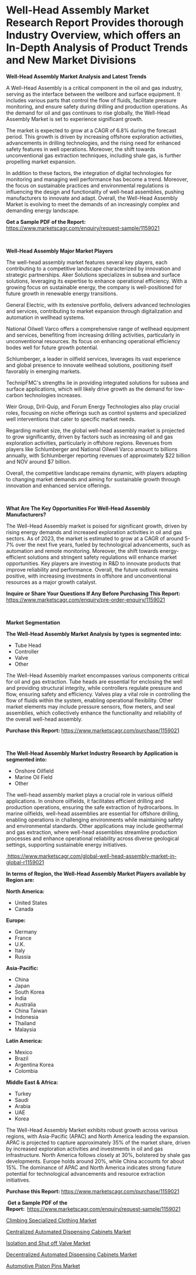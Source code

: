 <p><h1>Well-Head Assembly Market Research Report Provides thorough Industry Overview, which offers an In-Depth Analysis of Product Trends and New Market Divisions</h1></p><p><strong>Well-Head Assembly Market Analysis and Latest Trends</strong></p>
<p><p>A Well-Head Assembly is a critical component in the oil and gas industry, serving as the interface between the wellbore and surface equipment. It includes various parts that control the flow of fluids, facilitate pressure monitoring, and ensure safety during drilling and production operations. As the demand for oil and gas continues to rise globally, the Well-Head Assembly Market is set to experience significant growth.</p><p>The market is expected to grow at a CAGR of 6.8% during the forecast period. This growth is driven by increasing offshore exploration activities, advancements in drilling technologies, and the rising need for enhanced safety features in well operations. Moreover, the shift towards unconventional gas extraction techniques, including shale gas, is further propelling market expansion.</p><p>In addition to these factors, the integration of digital technologies for monitoring and managing well performance has become a trend. Moreover, the focus on sustainable practices and environmental regulations is influencing the design and functionality of well-head assemblies, pushing manufacturers to innovate and adapt. Overall, the Well-Head Assembly Market is evolving to meet the demands of an increasingly complex and demanding energy landscape.</p></p>
<p><strong>Get a Sample PDF of the Report:&nbsp;</strong> <a href="https://www.marketscagr.com/enquiry/request-sample/1159021?utm_campaign=1268&utm_medium=2&utm_source=Github&utm_content=ia&utm_term=11102024&utm_id=well-head-assembly">https://www.marketscagr.com/enquiry/request-sample/1159021</a></p>
<p>&nbsp;</p>
<p><strong>Well-Head Assembly Major Market Players</strong></p>
<p><p>The well-head assembly market features several key players, each contributing to a competitive landscape characterized by innovation and strategic partnerships. Aker Solutions specializes in subsea and surface solutions, leveraging its expertise to enhance operational efficiency. With a growing focus on sustainable energy, the company is well-positioned for future growth in renewable energy transitions.</p><p>General Electric, with its extensive portfolio, delivers advanced technologies and services, contributing to market expansion through digitalization and automation in wellhead systems. </p><p>National Oilwell Varco offers a comprehensive range of wellhead equipment and services, benefiting from increasing drilling activities, particularly in unconventional resources. Its focus on enhancing operational efficiency bodes well for future growth potential. </p><p>Schlumberger, a leader in oilfield services, leverages its vast experience and global presence to innovate wellhead solutions, positioning itself favorably in emerging markets. </p><p>TechnipFMC's strengths lie in providing integrated solutions for subsea and surface applications, which will likely drive growth as the demand for low-carbon technologies increases. </p><p>Weir Group, Dril-Quip, and Forum Energy Technologies also play crucial roles, focusing on niche offerings such as control systems and specialized well interventions that cater to specific market needs.</p><p>Regarding market size, the global well-head assembly market is projected to grow significantly, driven by factors such as increasing oil and gas exploration activities, particularly in offshore regions. Revenues from players like Schlumberger and National Oilwell Varco amount to billions annually, with Schlumberger reporting revenues of approximately $22 billion and NOV around $7 billion.</p><p>Overall, the competitive landscape remains dynamic, with players adapting to changing market demands and aiming for sustainable growth through innovation and enhanced service offerings.</p></p>
<p>&nbsp;</p>
<p><strong>What Are The Key Opportunities For Well-Head Assembly Manufacturers?</strong></p>
<p><p>The Well-Head Assembly market is poised for significant growth, driven by rising energy demands and increased exploration activities in oil and gas sectors. As of 2023, the market is estimated to grow at a CAGR of around 5-7% over the next five years, fueled by technological advancements, such as automation and remote monitoring. Moreover, the shift towards energy-efficient solutions and stringent safety regulations will enhance market opportunities. Key players are investing in R&D to innovate products that improve reliability and performance. Overall, the future outlook remains positive, with increasing investments in offshore and unconventional resources as a major growth catalyst.</p></p>
<p><strong>Inquire or Share Your Questions If Any Before Purchasing This Report:</strong> <a href="https://www.marketscagr.com/enquiry/pre-order-enquiry/1159021?utm_campaign=1268&utm_medium=2&utm_source=Github&utm_content=ia&utm_term=11102024&utm_id=well-head-assembly">https://www.marketscagr.com/enquiry/pre-order-enquiry/1159021</a></p>
<p>&nbsp;</p>
<p><strong>Market Segmentation</strong></p>
<p><strong>The Well-Head Assembly Market Analysis by types is segmented into:</strong></p>
<p><ul><li>Tube Head</li><li>Controller</li><li>Valve</li><li>Other</li></ul></p>
<p><p>The Well-Head Assembly market encompasses various components critical for oil and gas extraction. Tube heads are essential for enclosing the well and providing structural integrity, while controllers regulate pressure and flow, ensuring safety and efficiency. Valves play a vital role in controlling the flow of fluids within the system, enabling operational flexibility. Other market elements may include pressure sensors, flow meters, and seal assemblies, which collectively enhance the functionality and reliability of the overall well-head assembly.</p></p>
<p><strong>Purchase this Report:&nbsp;</strong><a href="https://www.marketscagr.com/purchase/1159021?utm_campaign=1268&utm_medium=2&utm_source=Github&utm_content=ia&utm_term=11102024&utm_id=well-head-assembly">https://www.marketscagr.com/purchase/1159021</a></p>
<p>&nbsp;</p>
<p><strong>The Well-Head Assembly Market Industry Research by Application is segmented into:</strong></p>
<p><ul><li>Onshore Oilfield</li><li>Marine Oil Field</li><li>Other</li></ul></p>
<p><p>The well-head assembly market plays a crucial role in various oilfield applications. In onshore oilfields, it facilitates efficient drilling and production operations, ensuring the safe extraction of hydrocarbons. In marine oilfields, well-head assemblies are essential for offshore drilling, enabling operations in challenging environments while maintaining safety and environmental standards. Other applications may include geothermal and gas extraction, where well-head assemblies streamline production processes and enhance operational reliability across diverse geological settings, supporting sustainable energy initiatives.</p></p>
<p><a href="https://www.marketscagr.com/global-well-head-assembly-market-in-global-r1159021?utm_campaign=1268&utm_medium=2&utm_source=Github&utm_content=ia&utm_term=11102024&utm_id=well-head-assembly">&nbsp;https://www.marketscagr.com/global-well-head-assembly-market-in-global-r1159021</a></p>
<p><strong>In terms of Region, the Well-Head Assembly Market Players available by Region are:</strong></p>
<p>
    <p> <strong> North America: </strong>
        <ul>
            <li>United States</li>
            <li>Canada</li>
        </ul>
        </p> 
    <p> <strong> Europe: </strong>
        <ul>
            <li>Germany</li>
            <li>France</li>
            <li>U.K.</li>
            <li>Italy</li>
            <li>Russia</li>
        </ul>
        </p> 
    <p> <strong> Asia-Pacific: </strong>
        <ul>
            <li>China</li>
            <li>Japan</li>
            <li>South Korea</li>
            <li>India</li>
            <li>Australia</li>
            <li>China Taiwan</li>
            <li>Indonesia</li>
            <li>Thailand</li>
            <li>Malaysia</li>
        </ul>
        </p> 
    <p> <strong> Latin America: </strong>
        <ul>
            <li>Mexico</li>
            <li>Brazil</li>
            <li>Argentina Korea</li>
            <li>Colombia</li>
        </ul>
        </p> 
    <p> <strong> Middle East & Africa: </strong>
        <ul>
            <li>Turkey</li>
            <li>Saudi</li>
            <li>Arabia</li>
            <li>UAE</li>
            <li>Korea</li>
        </ul>
    </p>
    </p>
<p><p>The Well-Head Assembly Market exhibits robust growth across various regions, with Asia-Pacific (APAC) and North America leading the expansion. APAC is projected to capture approximately 35% of the market share, driven by increased exploration activities and investments in oil and gas infrastructure. North America follows closely at 30%, bolstered by shale gas developments. Europe holds around 20%, while China accounts for about 15%. The dominance of APAC and North America indicates strong future potential for technological advancements and resource extraction initiatives.</p></p>
<p><strong>Purchase this Report: </strong><a href="https://www.marketscagr.com/purchase/1159021?utm_campaign=1268&utm_medium=2&utm_source=Github&utm_content=ia&utm_term=11102024&utm_id=well-head-assembly">https://www.marketscagr.com/purchase/1159021</a></p>
<p>&nbsp;<strong>Get a Sample PDF of the Report:&nbsp;&nbsp;</strong><a href="https://www.marketscagr.com/enquiry/request-sample/1159021?utm_campaign=1268&utm_medium=2&utm_source=Github&utm_content=ia&utm_term=11102024&utm_id=well-head-assembly">https://www.marketscagr.com/enquiry/request-sample/1159021</a></p>
<p><strong></strong></p>
<p><p><a href="https://www.linkedin.com/pulse/climbing-specialized-clothing-market-revolution-size-share-emerging-mrvkc?utm_campaign=1268&utm_medium=2&utm_source=Github&utm_content=ia&utm_term=11102024&utm_id=well-head-assembly">Climbing Specialized Clothing Market</a></p><p><a href="https://www.linkedin.com/pulse/global-centralized-automated-dispensing-cabinets-market-djpnc?utm_campaign=1268&utm_medium=2&utm_source=Github&utm_content=ia&utm_term=11102024&utm_id=well-head-assembly">Centralized Automated Dispensing Cabinets Market</a></p><p><a href="https://www.linkedin.com/pulse/isolation-shut-off-valve-market-research-report-exploring-size-yt5oc?utm_campaign=1268&utm_medium=2&utm_source=Github&utm_content=ia&utm_term=11102024&utm_id=well-head-assembly">Isolation and Shut off Valve Market</a></p><p><a href="https://www.linkedin.com/pulse/market-dynamics-future-trends-global-decentralized-automated-2usmc?utm_campaign=1268&utm_medium=2&utm_source=Github&utm_content=ia&utm_term=11102024&utm_id=well-head-assembly">Decentralized Automated Dispensing Cabinets Market</a></p><p><a href="https://www.linkedin.com/pulse/deep-dive-automotive-piston-pins-market-itstrends-segmentation-fqfre?utm_campaign=1268&utm_medium=2&utm_source=Github&utm_content=ia&utm_term=11102024&utm_id=well-head-assembly">Automotive Piston Pins Market</a></p></p>